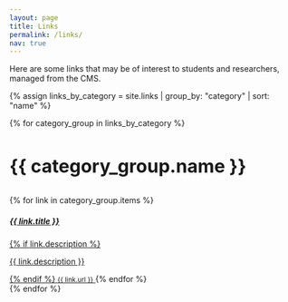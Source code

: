 ```yaml
---
layout: page
title: Links
permalink: /links/
nav: true
---
```


Here are some links that may be of interest to students and researchers, managed from the CMS.

<div class="links-list mt-5">
  {% assign links_by_category = site.links | group_by: "category" | sort: "name" %}
  
  {% for category_group in links_by_category %}
    <h2 class="category-heading">{{ category_group.name }}</h2>
    <div class="list-group">
      {% for link in category_group.items %}
        <a href="{{ link.url }}" target="_blank" rel="noopener" class="list-group-item list-group-item-action">
          <div class="d-flex w-100 justify-content-between">
            <h5 class="mb-1">{{ link.title }}</h5>
          </div>
          {% if link.description %}
            <p class="mb-1">{{ link.description }}</p>
          {% endif %}
          <small class="text-muted">{{ link.url }}</small>
        </a>
      {% endfor %}
    </div>
  {% endfor %}
</div>

<style>
.category-heading {
  font-size: 2rem;
  margin-top: 3rem;
  margin-bottom: 1.5rem;
  padding-bottom: 0.5rem;
  border-bottom: 2px solid var(--primary);
}
</style> 